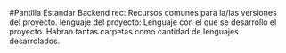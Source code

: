 #Pantilla Estandar Backend
    rec: Recursos comunes para la/las versiones del proyecto.
    lenguaje del proyecto: Lenguaje con el que se desarrollo el proyecto. Habran tantas carpetas como cantidad de lenguajes desarrolados.